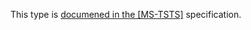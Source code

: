 This type is [documened in the [MS-TSTS]](https://learn.microsoft.com/en-us/openspecs/windows_protocols/ms-tsts/ae5355e7-c6cc-48ab-b82a-d1de8b3cd6d6) specification.
